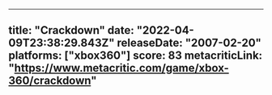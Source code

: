 
---
title: "Crackdown"
date: "2022-04-09T23:38:29.843Z"
releaseDate: "2007-02-20"
platforms: ["xbox360"]
score: 83
metacriticLink: "https://www.metacritic.com/game/xbox-360/crackdown"
---
